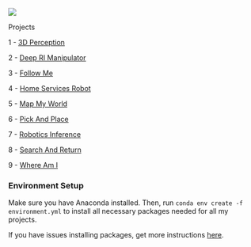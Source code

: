 ![](https://media.giphy.com/media/N1nnU8DBZrgje/giphy.gif)

Projects

1 - [3D Perception](https://github.com/2series/Robotics-Engineer/tree/master/Project%201%20-%203D%20Perception)

2 - [Deep RI Manipulator](https://github.com/2series/Robotics-Engineer/tree/master/Project%202%20-%20Deep%20Rl%20Manipulator)

3 - [Follow Me](https://github.com/2series/Robotics-Engineer/tree/master/Project%203%20-%20Follow%20Me)

4 - [Home Services Robot](https://github.com/2series/Robotics-Engineer/tree/master/Project%204%20-%20Home%20Services%20Robot)

5 - [Map My World](https://github.com/2series/Robotics-Engineer/tree/master/Project%205%20-%20Map%20My%20World)

6 - [Pick And Place](https://github.com/2series/Robotics-Engineer/tree/master/Project%206%20-%20Pick%20And%20Place)

7 - [Robotics Inference](https://github.com/2series/Robotics-Engineer/tree/master/Project%207%20-%20Robotics%20Inference)

8 - [Search And Return](https://github.com/2series/Robotics-Engineer/tree/master/Project%208%20-%20Search%20And%20Return)

9 - [Where Am I](https://github.com/2series/Robotics-Engineer/tree/master/Project%209%20-%20Where%20Am%20I)

### Environment Setup
Make sure you have Anaconda installed. Then, run `conda env create -f environment.yml` to install all necessary packages needed for all my projects.

If you have issues installing packages, get more instructions [here](https://github.com/ryan-keenan/RoboND-Python-Starterkit).
